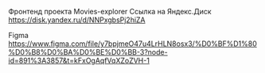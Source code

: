 Фронтенд проекта Movies-explorer
Ссылка на Яндекс.Диск
https://disk.yandex.ru/d/NNPxgbsPj2hiZA

Figma
https://www.figma.com/file/y7bpjmeO47u4LrHLN8osx3/%D0%BF%D1%80%D0%B8%D0%BA%D0%BE%D0%BB-3?node-id=891%3A3857&t=kFxOgAqfVqXZoZVH-1